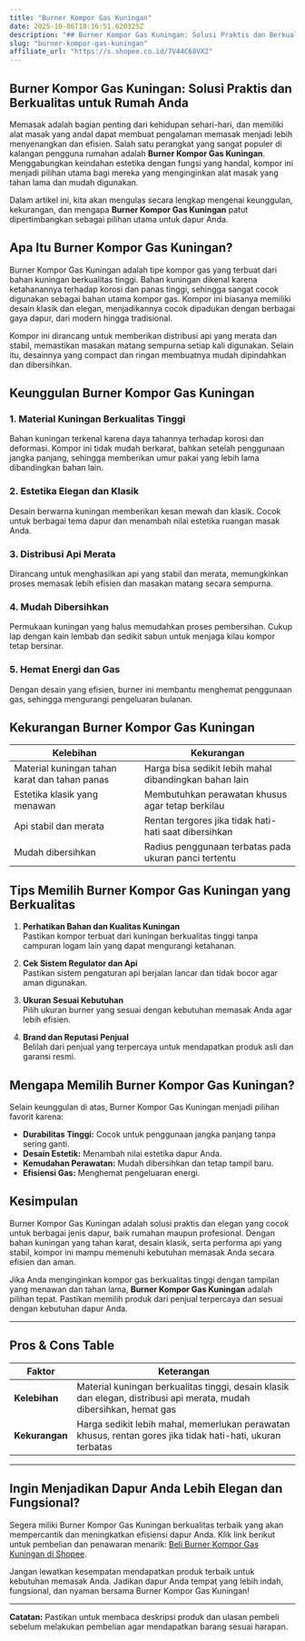 ```yaml
---
title: "Burner Kompor Gas Kuningan"
date: 2025-10-06T18:16:51.620325Z
description: "## Burner Kompor Gas Kuningan: Solusi Praktis dan Berkualitas untuk Rumah Anda..."
slug: "burner-kompor-gas-kuningan"
affiliate_url: "https://s.shopee.co.id/7V44C68VX2"
---
```

## Burner Kompor Gas Kuningan: Solusi Praktis dan Berkualitas untuk Rumah Anda

Memasak adalah bagian penting dari kehidupan sehari-hari, dan memiliki alat masak yang andal dapat membuat pengalaman memasak menjadi lebih menyenangkan dan efisien. Salah satu perangkat yang sangat populer di kalangan pengguna rumahan adalah **Burner Kompor Gas Kuningan**. Menggabungkan keindahan estetika dengan fungsi yang handal, kompor ini menjadi pilihan utama bagi mereka yang menginginkan alat masak yang tahan lama dan mudah digunakan.

Dalam artikel ini, kita akan mengulas secara lengkap mengenai keunggulan, kekurangan, dan mengapa **Burner Kompor Gas Kuningan** patut dipertimbangkan sebagai pilihan utama untuk dapur Anda.

## Apa Itu Burner Kompor Gas Kuningan?

Burner Kompor Gas Kuningan adalah tipe kompor gas yang terbuat dari bahan kuningan berkualitas tinggi. Bahan kuningan dikenal karena ketahanannya terhadap korosi dan panas tinggi, sehingga sangat cocok digunakan sebagai bahan utama kompor gas. Kompor ini biasanya memiliki desain klasik dan elegan, menjadikannya cocok dipadukan dengan berbagai gaya dapur, dari modern hingga tradisional.

Kompor ini dirancang untuk memberikan distribusi api yang merata dan stabil, memastikan masakan matang sempurna setiap kali digunakan. Selain itu, desainnya yang compact dan ringan membuatnya mudah dipindahkan dan dibersihkan.

## Keunggulan Burner Kompor Gas Kuningan

### 1. Material Kuningan Berkualitas Tinggi
Bahan kuningan terkenal karena daya tahannya terhadap korosi dan deformasi. Kompor ini tidak mudah berkarat, bahkan setelah penggunaan jangka panjang, sehingga memberikan umur pakai yang lebih lama dibandingkan bahan lain.

### 2. Estetika Elegan dan Klasik
Desain berwarna kuningan memberikan kesan mewah dan klasik. Cocok untuk berbagai tema dapur dan menambah nilai estetika ruangan masak Anda.

### 3. Distribusi Api Merata
Dirancang untuk menghasilkan api yang stabil dan merata, memungkinkan proses memasak lebih efisien dan masakan matang secara sempurna.

### 4. Mudah Dibersihkan
Permukaan kuningan yang halus memudahkan proses pembersihan. Cukup lap dengan kain lembab dan sedikit sabun untuk menjaga kilau kompor tetap bersinar.

### 5. Hemat Energi dan Gas
Dengan desain yang efisien, burner ini membantu menghemat penggunaan gas, sehingga mengurangi pengeluaran bulanan.

## Kekurangan Burner Kompor Gas Kuningan

| Kelebihan | Kekurangan |
|------------|--------------|
| Material kuningan tahan karat dan tahan panas | Harga bisa sedikit lebih mahal dibandingkan bahan lain |
| Estetika klasik yang menawan | Membutuhkan perawatan khusus agar tetap berkilau |
| Api stabil dan merata | Rentan tergores jika tidak hati-hati saat dibersihkan |
| Mudah dibersihkan | Radius penggunaan terbatas pada ukuran panci tertentu |

## Tips Memilih Burner Kompor Gas Kuningan yang Berkualitas

1. **Perhatikan Bahan dan Kualitas Kuningan**  
   Pastikan kompor terbuat dari kuningan berkualitas tinggi tanpa campuran logam lain yang dapat mengurangi ketahanan.

2. **Cek Sistem Regulator dan Api**  
   Pastikan sistem pengaturan api berjalan lancar dan tidak bocor agar aman digunakan.

3. **Ukuran Sesuai Kebutuhan**  
   Pilih ukuran burner yang sesuai dengan kebutuhan memasak Anda agar lebih efisien.

4. **Brand dan Reputasi Penjual**  
   Belilah dari penjual yang terpercaya untuk mendapatkan produk asli dan garansi resmi.

## Mengapa Memilih Burner Kompor Gas Kuningan?

Selain keunggulan di atas, Burner Kompor Gas Kuningan menjadi pilihan favorit karena:

- **Durabilitas Tinggi:** Cocok untuk penggunaan jangka panjang tanpa sering ganti.
- **Desain Estetik:** Menambah nilai estetika dapur Anda.
- **Kemudahan Perawatan:** Mudah dibersihkan dan tetap tampil baru.
- **Efisiensi Gas:** Menghemat pengeluaran energi.

## Kesimpulan

Burner Kompor Gas Kuningan adalah solusi praktis dan elegan yang cocok untuk berbagai jenis dapur, baik rumahan maupun profesional. Dengan bahan kuningan yang tahan karat, desain klasik, serta performa api yang stabil, kompor ini mampu memenuhi kebutuhan memasak Anda secara efisien dan aman.

Jika Anda menginginkan kompor gas berkualitas tinggi dengan tampilan yang menawan dan tahan lama, **Burner Kompor Gas Kuningan** adalah pilihan tepat. Pastikan memilih produk dari penjual terpercaya dan sesuai dengan kebutuhan dapur Anda.

---

## Pros & Cons Table

| Faktor | Keterangan |
|--------|--------------|
| **Kelebihan** | Material kuningan berkualitas tinggi, desain klasik dan elegan, distribusi api merata, mudah dibersihkan, hemat gas |
| **Kekurangan** | Harga sedikit lebih mahal, memerlukan perawatan khusus, rentan gores jika tidak hati-hati, ukuran terbatas |

---

## Ingin Menjadikan Dapur Anda Lebih Elegan dan Fungsional?

Segera miliki Burner Kompor Gas Kuningan berkualitas terbaik yang akan mempercantik dan meningkatkan efisiensi dapur Anda. Klik link berikut untuk pembelian dan penawaran menarik: [Beli Burner Kompor Gas Kuningan di Shopee](https://s.shopee.co.id/7V44C68VX2).

Jangan lewatkan kesempatan mendapatkan produk terbaik untuk kebutuhan memasak Anda. Jadikan dapur Anda tempat yang lebih indah, fungsional, dan nyaman bersama Burner Kompor Gas Kuningan!

---

**Catatan:** Pastikan untuk membaca deskripsi produk dan ulasan pembeli sebelum melakukan pembelian agar mendapatkan barang sesuai harapan.